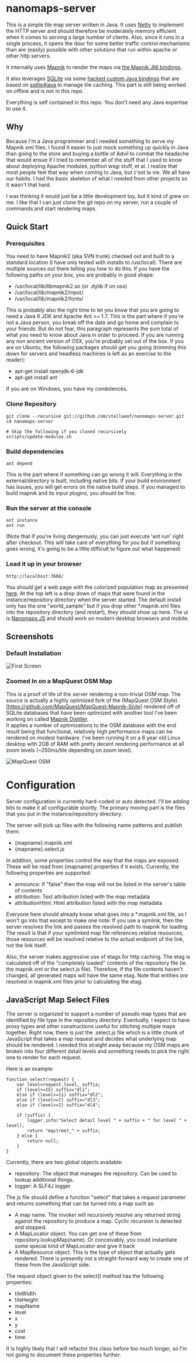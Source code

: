 nanomaps-server
===============
This is a simple tile map server written in Java.  It uses
[Netty](http://www.jboss.org/netty) to implement the HTTP server
and should therefore be moderately memory efficient when it comes
to serving a large number of clients.  Also, since it runs in
a single process, it opens the door for some better traffic control
mechanisms than are (easily) possible with other solutions that
run within apache or other http servers.

It internally uses [Mapnik](http://mapnik.org/) to render the maps
via [the Mapnik JNI bindings](https://github.com/stellaeof/mapnik-jni).

It also leverages [SQLite](http://www.sqlite.org/) via some [hacked custom
Java bindings](https://github.com/stellaeof/sqlite4java-custom) that are based
on [sqlite4java](http://code.google.com/p/sqlite4java/) to manage tile caching.
This part is still being worked on offline and is not in this repo.

Everything is self contained in this repo.  You don't need any Java expertise
to use it.

Why
---
Because I'm a Java programmer and I needed something to serve my Mapnik xml
files.  I found it easier to just mock something up quickly in Java than going
to the store and buying a bottle of Advil to combat the headache that would
ensue if I tried to remember all of the stuff that I used to know about deploying
Apache modules, python wsgi stuff, et al.  I realize that most people feel that
way when coming to Java, but c'est la vie. We all have our habits.  I had the
basic skeleton of what I needed from other projects so it wasn't that hard.

I was thinking it would just be a little development toy, but it kind of grew on
me.  I like that I can just clone the git repo on my server, run a couple of
commands and start rendering maps.

Quick Start
-----------

### Prerequisites

You need to have Mapnik2 (aka SVN trunk) checked out and built to a standard
location (I have only tested with installs to /usr/local).  There are multiple
sources out there telling you how to do this.  If you have the following paths
on your box, you are probably in good shape:

* /usr/local/lib/libmapnik2.so (or .dylib if on osx)
* /usr/local/lib/mapnik2/input/
* /usr/local/lib/mapnik2/fonts/

This is probably also the right time to let you know that you are going to need
a Java 6 JDK and Apache Ant >= 1.7.  This is the part where if you're not a Java
person, you break off the date and go home and complain to your friends.  But do
not fear, this paragraph represents the sum total of what you need to know about
Java in order to proceed.  If you are running any non ancient version of OSX, you're
probably set out of the box.  If you are on Ubuntu, the following packages should
get you going (trimming this down for servers and headless machines is left as
an exercise to the reader):

* apt-get install openjdk-6-jdk
* apt-get install ant

If you are on Windows, you have my condolences.

### Clone Repository

	git clone --recursive git://github.com/stellaeof/nanomaps-server.git
	cd nanomaps-server
	
	# Skip the following if you cloned recursively
	scripts/update-modules.sh
	
### Build dependencies

	ant depend
	
This is the part where if something can go wrong it will.  Everything
in the external/directory is built, including native bits.  If your build environment has
issues, you will get errors on the native build steps.  If you managed to build
mapnik and its input plugins, you should be fine.

### Run the server at the console

	ant instance
	ant run
	
(Note that if you're living dangerously, you can just execute
'ant run' right after checkout.  This will take care of everything for you
but if something goes wrong, it's going to be a little difficult to figure
out what happened)

### Load it up in your browser

	http://localhost:7666/
	
You should get a web page with the colorized population map as presented
[here](http://trac.mapnik.org/wiki/XMLGettingStarted).  At the top left is
a drop down of maps that were found in the instance/repository directory
when the server started.  The default install only has the one "world_sample"
but if you drop other *.mapnik.xml files into the repository directory (and
restart), they should show up here.  The ui is [Nanomaps JS](https://github.com/stellaeof/nanomaps)
and should work on modern desktop browsers and mobile.

Screenshots
-----------

### Default Installation

![First Screen](https://github.com/stellaeof/nanomaps-server/raw/master/doc/screenshots/nanomaps-server-example.png)

### Zoomed In on a MapQuest OSM Map

This is a proof of life of the server rendering a non-trivial OSM map.
The source is actually a highly optimized fork of the (MapQuest OSM Style)[https://github.com/MapQuest/MapQuest-Mapnik-Style]
rendered off of SQLite databases that have been optimized with another tool I've been working on called
[Mapnik Distiller](https://github.com/stellaeof/mapnik-distiller).  
It applies a number of optimizations to the OSM database with the
end result being that functional, relatively high performance maps can be rendered on modest hardware.
I've been running it on a 6 year old Linux desktop with 2GB of RAM with pretty decent
rendering performance at all zoom levels (~250ms/tile depending on zoom level).

![MapQuest OSM](https://github.com/stellaeof/nanomaps-server/raw/master/doc/screenshots/nanomaps-server-zoomed-in.png)

Configuration
=============
Server configuration is currently hard-coded or auto detected.  I'll be adding bits to make it all configurable shortly.
The primary moving part is the files that you put in the instance/repository directory.

The server will pick up files with the following name patterns and publish them:

* {mapname}.mapnik.xml
* {mapname}.select.js

In addition, some properties control the way that the maps are exposed.  These will be read from {mapname}.properties
if it exists.  Currently, the following properties are supported:

* announce: If "false" then the map will not be listed in the server's table of contents
* attribution: Text attribution listed with the map metadata
* attributionHtml: Html attribution listed with the map metadata

Everyone here should already know what goes into a *.mapnik.xml file, so I won't go into that except to make one note:
If you use a symlink, then the server resolves the link and passes the resolved path to mapnik for loading.  The result is that
if your symlinked map file references relative resources, those resources will be resolved relative to the actual endpoint of
the link, not the link itself.

Also, the server makes aggressive use of etags for http caching.  The etag is calculated off of the "completely loaded" contents
of the repository file (ie. the mapnik.xml or the select.js file).  Therefore, if the file contents haven't changed, all generated
maps will have the same etag.  Note that entities *are* resolved in mapnik.xml files prior to calculating the etag.

JavaScript Map Select Files
---------------------------
The server is organized to support a number of pseudo map types that are identified by file type in the repository directory.
Eventually, I expect to have proxy types and other constructions useful for stitching multiple maps together.  Right now, there is
just the .select.js file which is a little chunk of JavaScript that takes a map request and decides what underlying map should
be rendered.  I needed this straight away because my OSM maps are broken into four different detail levels and something needs
to pick the right one to render for each request.

Here is an example:

	function select(request) {
		var level=request.level, suffix;
		if (level>=15) suffix="dl1";
		else if (level>=11) suffix="dl2";
		else if (level>=7) suffix="dl3";
		else if (level>=1) suffix="dl4";
		
		if (suffix) {
			logger.info("Select detail level " + suffix + " for level " + level);
			return "mqstreet_" + suffix;
		} else {
			return null;
		}
	}

Currently, there are two global objects available:

* repository: The object that manages the repository.  Can be used to lookup additional things.
* logger: A SLF4J logger
	
The js file should define a function "select" that takes a request parameter and returns something that can be turned
into a map such as:

* A map name.  The invoker will recursively resolve any returned string against the repository to produce a map.  Cyclic recursion
is detected and stopped.
* A MapLocator object.  You can get one of these from repository.lookupMap(name).  Or conceivably, you could instantiate some
special kind of MapLocator and give it back
* A MapResource object.  This is the type of object that actually gets rendered.  There is presently not a straight-forward way
to create one of these from the JavaScript side.

The request object given to the select() method has the following properties:

* tileWidth
* tileHeight
* mapName
* level
* x
* y
* cost
* time

It is highly likely that I will refactor this class before too much longer, so I'm not going to document these properties
further.


